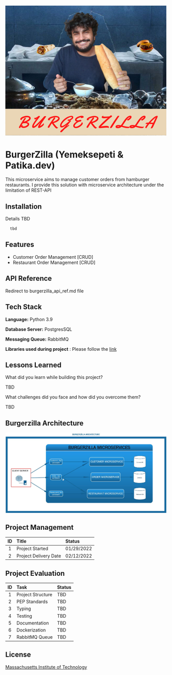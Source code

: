 
![Burgerzilla Cover Photo](4_project_docs/images/burgerzilla_cover_photo.png)
# BurgerZilla (Yemeksepeti & Patika.dev)

This microservice aims to manage customer orders from hamburger restaurants.
I provide this solution with microservice architecture under the limitation of REST-API


## Installation

Details TBD

```bash
  tbd
```
    
## Features

- Customer Order Management [CRUD]
- Restaurant Order Management [CRUD]

## API Reference
Redirect to burgerzilla_api_ref.md file

## Tech Stack
**Language:** Python 3.9 

**Database Server:** PostgresSQL

**Messaging Queue:** RabbitMQ

**Libraries used during project** : Please follow the [link](4_project_docs/burgerzilla_libraries_reference.md)


## Lessons Learned

What did you learn while building this project? 

TBD


What challenges did you face and how did you overcome them?

TBD

## Burgerzilla Architecture
![](4_project_docs/images/burgerzilla_architectrue.jpg)


## Project Management

| ID | Title                 | Status |
| :---: |:----------------------|:------|
| 1 | Project Started       | 01/29/2022 |
| 2 | Project Delivery Date | 02/12/2022 |

## Project Evaluation

| ID | Task | Status |
| :---: |:------|:------|
| 1 | Project Structure | TBD |
| 2 | PEP Standards | TBD |
| 3 | Typing | TBD |
| 4 | Testing | TBD |
| 5 | Documentation | TBD |
| 6 | Dockerization | TBD |
| 7 | RabbitMQ Queue | TBD |

## License

[Massachusetts Institute of Technology](https://choosealicense.com/licenses/mit/)

